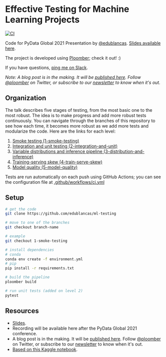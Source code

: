 # Effective Testing for Machine Learning Projects

[![CI](https://github.com/edublancas/ml-testing/workflows/CI/badge.svg)](https://github.com/edublancas/ml-testing/workflows/CI/badge.svg)


Code for PyData Global 2021 Presentation by [@edublancas](https://twitter.com/intent/follow?screen_name=edublancas). [Slides available here](https://blancas.io/talks/pydata-21.pdf).

The project is developed using [Ploomber](https://github.com/ploomber/ploomber); check it out! :)

If you have questions, [ping me on Slack](http://community.ploomber.io/).


*Note: A blog post is in the making. It will be [published here](https://ploomber.io/blog/). Follow [@ploomber](https://twitter.com/intent/follow?screen_name=ploomber) on Twitter, or subscribe to our [newsletter](https://www.getrevue.co/profile/ploomber) to know when it's out.*

## Organization

The talk describes five stages of testing, from the most basic one to the most robust. The idea is to make progress and add more robust tests continuously. You can navigate through the branches of this repository to see how each time, it becomes more robust as we add more tests and modularize the code. Here are the links for each level:

1. [Smoke testing (1-smoke-testing)](https://github.com/edublancas/ml-testing/tree/1-smoke-testing)
2. [Integration and unit testing (2-integration-and-unit)](https://github.com/edublancas/ml-testing/tree/2-integration-and-unit)
3. [Variable distributions and inference pipeline (3-distribution-and-inference)](https://github.com/edublancas/ml-testing/tree/3-distribution-and-inference)
4. [Training-serving skew (4-train-serve-skew)](https://github.com/edublancas/ml-testing/tree/4-train-serve-skew)
5. [Model quality (5-model-quality)](https://github.com/edublancas/ml-testing/tree/5-model-quality)

Tests are run automatically on each push using GitHub Actions; you can see the configuration file at [.github/workflows/ci.yml](.github/workflows/ci.yml)

## Setup

```sh
# get the code
git clone https://github.com/edublancas/ml-testing

# move to one of the branches
git checkout branch-name

# example
git checkout 1-smoke-testing

# install dependencies
# conda
conda env create -f environment.yml
# pip
pip install -r requirements.txt

# build the pipeline
ploomber build

# run unit tests (added on level 2)
pytest
```

## Resources

* [Slides](https://blancas.io/talks/pydata-21.pdf).
* Recording will be available here after the PyData Global 2021 conference.
* A blog post is in the making. It will be [published here](https://ploomber.io/blog/). Follow [@ploomber](https://twitter.com/intent/follow?screen_name=ploomber) on Twitter, or subscribe to our [newsletter](https://www.getrevue.co/profile/ploomber) to know when it's out.
* [Based on this Kaggle notebook](https://www.kaggle.com/roshansharma/heart-diseases-analysis).

